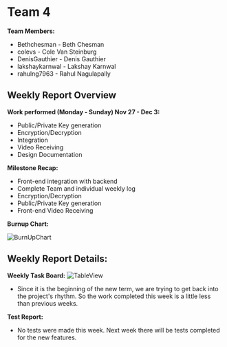 # Team 4
**Team Members:**
* Bethchesman - Beth Chesman
* colevs - Cole Van Steinburg
* DenisGauthier - Denis Gauthier
* lakshaykarnwal - Lakshay Karnwal
* rahulng7963 - Rahul Nagulapally

## Weekly Report Overview
**Work performed (Monday - Sunday) Nov 27 - Dec 3:**
* Public/Private Key generation
* Encryption/Decryption
* Integration
* Video Receiving 
* Design Documentation


**Milestone Recap:** 
* Front-end integration with backend
* Complete Team and individual weekly log
* Encryption/Decryption
* Public/Private Key generation
* Front-end Video Receiving

**Burnup Chart:**

![BurnUpChart](https://github.com/COSC-499-W2023/year-long-project-team-4/assets/52676747/78912b80-8e8f-422e-bb1d-d81c6c11543d)



## Weekly Report Details:

**Weekly Task Board:**
![TableView](https://github.com/COSC-499-W2023/year-long-project-team-4/assets/52676747/f8b47ca8-ba33-4be7-aaef-dda1ca2ceb6f)


* Since it is the beginning of the new term, we are trying to get back into the project's rhythm. So the work completed this week is a little less than previous weeks.  

**Test Report:**
* No tests were made this week. Next week there will be tests completed for the new features. 




